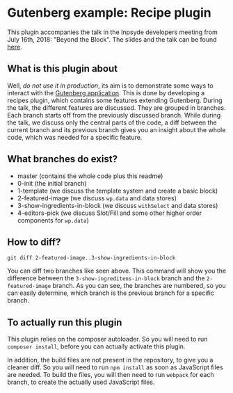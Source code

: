 # Gutenberg example: Recipe plugin
This plugin accompanies the talk in the Inpsyde developers meeting from July 16th, 2018: "Beyond the Block". The slides and the talk can be found [here](https://inpsyde.com/en/develop-for-gutenberg-enhance-gutenberg/).

## What is this plugin about
Well, _do not use it in production_, its aim is to demonstrate some ways to interact with the [Gutenberg application](https://github.com/wordpress/gutenberg). This is done by developing a recipes plugin, which contains some features extending Gutenberg.
During the talk, the different features are discussed. They are grouped in branches. Each branch starts off from the previously discussed branch. While during the talk, we discuss only the central parts of the code, a diff between the current branch and its previous branch gives you an insight about the whole code, which was needed for a specific feature.

## What branches do exist?
* master (contains the whole code plus this readme)
* 0-init (the initial branch)
* 1-template (we discuss the template system and create a basic block)
* 2-featured-image (we discuss `wp.data` and data stores)
* 3-show-ingredients-in-block (we discuss `withSelect` and data stores)
* 4-editors-pick (we discuss Slot/Fill and some other higher order components for `wp.data`)

## How to diff?
```
git diff 2-featured-image..3-show-ingredients-in-block
```
You can diff two branches like seen above. This command will show you the difference between the `3-show-ingreditens-in-block` branch and the `2-featured-image` branch. As you can see, the branches are numbered, so you can easily determine, which branch is the previous branch for a specific branch.

## To actually run this plugin
This plugin relies on the composer autoloader. So you will need to run `composer install`, before you can actually activate this plugin.

In addition, the build files are not present in the repository, to give you a cleaner diff. So you will need to run `npm install` as soon as JavaScript files are needed. To build the files, you will then need to run `webpack` for each branch, to create the actually used JavaScript files.
